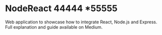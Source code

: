 # NodeReact 44444 *55555
Web application to showcase how to integrate React, Node.js and Express.
Full explanation and guide available on Medium.
